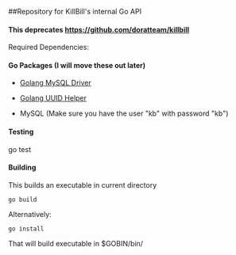 ##Repository for KillBill's internal Go API 

#### This deprecates https://github.com/doratteam/killbill

Required Dependencies:

#### Go Packages (I will move these out later)
- <a href="github.com/go-sql-driver/mysql">Golang MySQL Driver</a>
- <a href="github.com/satori/go.uuid">Golang UUID Helper</a>

- MySQL (Make sure you have the user "kb" with password "kb")


#### Testing
go test



#### Building
This builds an executable in current directory
```
go build 
```


Alternatively:
```
go install
```
That will build executable in $GOBIN/bin/

